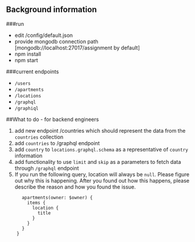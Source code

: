 

## Background information

###run
- edit /config/default.json
- provide mongodb connection path [mongodb://localhost:27017/assignment by default]
- npm install
- npm start

###current endpoints
- `/users`
- `/apartments`
- `/locations`
- `/graphql`
- `/graphiql`

##What to do - for backend engineers
1. add new endpoint /countries which should represent the data from the `countries` collection
1. add `countries` to /graphql endpoint
1. add `country` to `locations.graphql.schema` as a representative of `country` information
1. add functionality to use `limit` and `skip` as a parameters to fetch data through `/graphql` endpoint
1. If you run the following query, location will always be `null`. Please figure out why this is happening.
After you found out how this happens, please describe the reason and how you found the issue. 
```query RootQuery($owner: String) {  
      apartments(owner: $owner) {  
        items {  
          location {  
            title  
          }  
        }  
      }  
    }
```  

